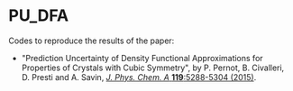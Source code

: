 # PU_DFA
Codes to reproduce the results of the paper:

* "Prediction Uncertainty of Density Functional Approximations for Properties of Crystals with Cubic Symmetry", 
  by P. Pernot, B. Civalleri, D. Presti and A. Savin, 
  [_J. Phys. Chem. A_ __119__:5288-5304 (2015)](http://dx.doi.org/10.1021/jp509980w).
